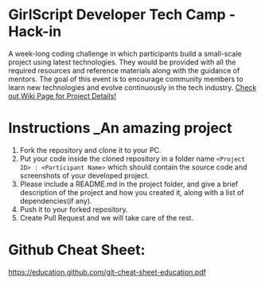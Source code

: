 # GirlScript Developer Tech Camp - Hack-in
A week-long coding challenge in which participants build a small-scale project using latest technologies. They would be provided with all the required resources and reference materials along with the guidance of mentors.
The goal of this event is to encourage community members to learn new technologies and evolve continuously in the tech industry.
[Check out Wiki Page for Project Details!](https://github.com/girlscriptjaipur/GDTC_Hack-In/wiki)
# Instructions _An amazing project
1. Fork the repository and clone it to your PC.
2. Put your code inside the cloned repository in a folder name `<Project ID> : <Participant Name>` which should contain the source code and screenshots of your developed project.
3. Please include a README.md in the project folder, and give a brief description of the project and how you created it, along with a list of dependencies(if any).
4. Push it to your forked repository.
5. Create Pull Request and we will take care of the rest.

# Github Cheat Sheet:

https://education.github.com/git-cheat-sheet-education.pdf
